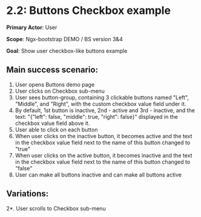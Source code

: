 2.2: Buttons Checkbox example
=============================
**Primary Actor**: User

**Scope**: Ngx-bootstrap DEMO / BS version 3&4

**Goal**: Show user checkbox-like buttons example

Main success scenario:
----------------------
1. User opens Buttons demo page
2. User clicks on Checkbox sub-menu
3. User sees button-group, containing 3 clickable buttons named "Left", "Middle", and "Right", with the custom checkbox value field under it. 
4. By default, 1st button is inactive, 2nd - active and 3rd - inactive, and the text: "{"left": false, "middle": true, "right": false}" displayed in the checkbox value field above it.
5. User able to click on each button
6. When user clicks on the inactive button, it becomes active and the text in the checkbox value field next to the name of this button changed to "true"
7. When user clicks on the active button, it becomes inactive and the text in the checkbox value field next to the name of this button changed to "false"
8. User can make all buttons inactive and can make all buttons active

Variations:
-----------
2*. User scrolls to Checkbox sub-menu
